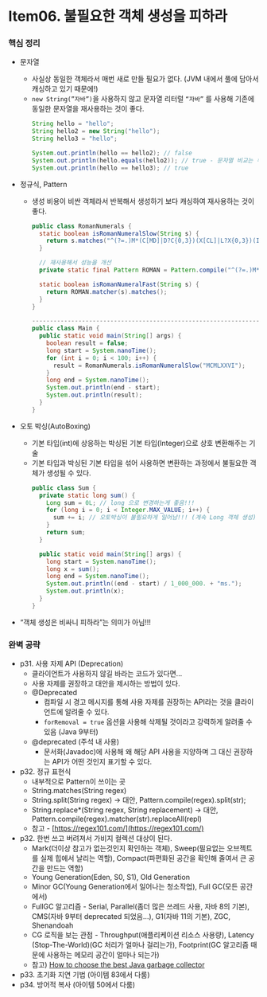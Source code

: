 # Item06. 불필요한 객체 생성을 피하라
### 핵심 정리
- 문자열
    - 사실상 동일한 객체라서 매번 새로 만들 필요가 없다. (JVM 내에서 풀에 담아서 캐싱하고 있기 때문에!)
    - `new String(”자바”)`을 사용하지 않고 문자열 리터럴 `“자바”` 를 사용해 기존에 동일한 문자열을 재사용하는 것이 좋다.
      ```java
      String hello = "hello";
      String hello2 = new String("hello");
      String hello3 = "hello";

      System.out.println(hello == hello2); // false
      System.out.println(hello.equals(hello2)); // true - 문자열 비교는 무조건 이렇게!!
      System.out.println(hello == hello3); // true
      ```

- 정규식, Pattern
    - 생성 비용이 비싼 객체라서 반복해서 생성하기 보다 캐싱하여 재사용하는 것이 좋다.
      ```java
      public class RomanNumerals {
        static boolean isRomanNumeralSlow(String s) {
          return s.matches("^(?=.)M*(C[MD]|D?C{0,3})(X[CL]|L?X{0,3})(I[XV]|V?I{0,3})$");
        }

        // 재사용해서 성능을 개선
        private static final Pattern ROMAN = Pattern.compile("^(?=.)M*(C[MD]|D?C{0,3})(X[CL]|L?X{0,3})(I[XV]|V?I{0,3})$");

        static boolean isRomanNumeralFast(String s) {
          return ROMAN.matcher(s).matches();
        }
      }

      -----------------------------------------------------------------------------------------------------------------------
      public class Main {
        public static void main(String[] args) {
          boolean result = false;
          long start = System.nanoTime();
          for (int i = 0; i < 100; i++) {
            result = RomanNumerals.isRomanNumeralSlow("MCMLXXVI");
          }
          long end = System.nanoTime();
          System.out.println(end - start);
          System.out.println(result);
        }
      }
      ```

- 오토 박싱(AutoBoxing)
    - 기본 타입(int)에 상응하는 박싱된 기본 타입(Integer)으로 상호 변환해주는 기술
    - 기본 타입과 박싱된 기본 타입을 섞어 사용하면 변환하는 과정에서 불필요한 객체가 생성될 수 있다.
      ```java
      public class Sum {
        private static long sum() {
          Long sum = 0L; // long 으로 변경하는게 좋음!!!
          for (long i = 0; i < Integer.MAX_VALUE; i++) {
            sum += i; // 오토박싱이 불필요하게 일어남!!! (계속 Long 객체 생성)
          }
          return sum;
        }

        public static void main(String[] args) {
          long start = System.nanoTime();
          long x = sum();
          long end = System.nanoTime();
          System.out.println((end - start) / 1_000_000. + "ms.");
          System.out.println(x);
        }
      }
      ```

- “객체 생성은 비싸니 피하라”는 의미가 아님!!!
### 완벽 공략
- p31. 사용 자제 API (Deprecation)
    - 클라이언트가 사용하지 않길 바라는 코드가 있다면…
    - 사용 자제를 권장하고 대안을 제시하는 방법이 있다.
    - @Deprecated
        - 컴파일 시 경고 메시지를 통해 사용 자제를 권장하는 API라는 것을 클라이언트에 알려줄 수 있다.
        - `forRemoval = true` 옵션을 사용해 삭제될 것이라고 강력하게 알려줄 수 있음 (Java 9부터)
    - @deprecated (주석 내 사용)
        - 문서화(Javadoc)에 사용해 왜 해당 API 사용을 지양하며 그 대신 권장하는 API가 어떤 것인지 표기할 수 있다.
- p32. 정규 표현식
    - 내부적으로 Pattern이 쓰이는 곳
    - String.matches(String regex)
    - String.split(String regex) → 대안, Pattern.compile(regex).split(str);
    - String.replace*(String regex, String replacement) → 대안, Pattern.compile(regex).matcher(str).replaceAll(repl)
    - 참고 - [https://regex101.com/](https://regex101.com/)
- p32. 한번 쓰고 버려져서 가비지 컬렉션 대상이 된다.
    - Mark(더이상 참고가 없는것인지 확인하는 객체), Sweep(필요없는 오브젝트를 실제 힙에서 날리는 역할), Compact(파편화된 공간을 확인해 줄여서 큰 공간을 만드는 역할)
    - Young Generation(Eden, S0, S1), Old Generation
    - Minor GC(Young Generation에서 일어나는 청소작업), Full GC(모든 공간에서)
    - FullGC 알고리즘 - Serial, Parallel(좀더 많은 쓰레드 사용, 자바 8의 기본), CMS(자바 9부터 deprecated 되었음…), G1(자바 11의 기본), ZGC, Shenandoah
    - CG 로직을 보는 관점 - Throughput(애플리케이션 리소스 사용량), Latency (Stop-The-World)(GC 처리가 얼마나 걸리는가), Footprint(GC 알고리즘 때문에 사용하는 메모리 공간이 얼마나 되는가)
    - 참고) [How to choose the best Java garbage collector](https://developers.redhat.com/articles/2021/11/02/how-choose-best-java-garbage-collector)
- p33. 초기화 지연 기법 (아이템 83에서 다룸)
- p34. 방어적 복사 (아이템 50에서 다룸)
